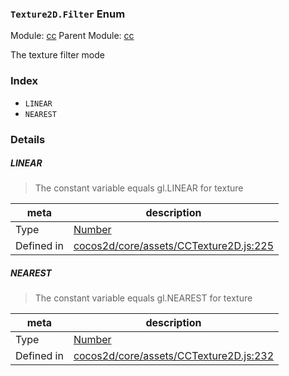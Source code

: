 ### `Texture2D.Filter` Enum



Module: [cc](../modules/cc.md)
Parent Module: [cc](../modules/cc.md)


The texture filter mode


### Index
  - `LINEAR`
  - `NEAREST`

### Details


##### LINEAR

> The constant variable equals gl.LINEAR for texture

| meta | description |
|------|-------------|
| Type | <a href="https://developer.mozilla.org/en/JavaScript/Reference/Global_Objects/Number" class="crosslink external" target="_blank">Number</a> |
| Defined in | [cocos2d/core/assets/CCTexture2D.js:225](https://github.com/cocos-creator/engine/blob/b4415d3f111db35eb92e588d63bcb560003ea469/cocos2d/core/assets/CCTexture2D.js#L225) |



##### NEAREST

> The constant variable equals gl.NEAREST for texture

| meta | description |
|------|-------------|
| Type | <a href="https://developer.mozilla.org/en/JavaScript/Reference/Global_Objects/Number" class="crosslink external" target="_blank">Number</a> |
| Defined in | [cocos2d/core/assets/CCTexture2D.js:232](https://github.com/cocos-creator/engine/blob/b4415d3f111db35eb92e588d63bcb560003ea469/cocos2d/core/assets/CCTexture2D.js#L232) |


